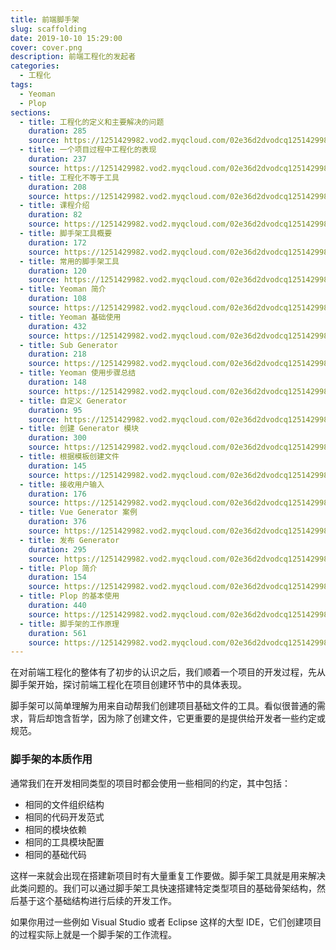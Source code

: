 ```yaml
---
title: 前端脚手架
slug: scaffolding
date: 2019-10-10 15:29:00
cover: cover.png
description: 前端工程化的发起者
categories:
  - 工程化
tags:
  - Yeoman
  - Plop
sections:
  - title: 工程化的定义和主要解决的问题
    duration: 285
    source: https://1251429982.vod2.myqcloud.com/02e36d2dvodcq1251429982/9a4e916d5285890797461910025/R2nTG1RS3sYA.mp4
  - title: 一个项目过程中工程化的表现
    duration: 237
    source: https://1251429982.vod2.myqcloud.com/02e36d2dvodcq1251429982/d1aab25f5285890797591875263/ZIbLwwabV24A.mp4
  - title: 工程化不等于工具
    duration: 208
    source: https://1251429982.vod2.myqcloud.com/02e36d2dvodcq1251429982/01d15f5e5285890797547813719/sM8xejp9uUUA.mp4
  - title: 课程介绍
    duration: 82
    source: https://1251429982.vod2.myqcloud.com/02e36d2dvodcq1251429982/01d15fba5285890797547813742/Fsw055fbcXwA.mp4
  - title: 脚手架工具概要
    duration: 172
    source: https://1251429982.vod2.myqcloud.com/02e36d2dvodcq1251429982/0ba0b89b5285890797592024776/0FHm0CnQCH8A.mp4
  - title: 常用的脚手架工具
    duration: 120
    source: https://1251429982.vod2.myqcloud.com/02e36d2dvodcq1251429982/0ba0c0385285890797592024908/xA3tH9ANFhMA.mp4
  - title: Yeoman 简介
    duration: 108
    source: https://1251429982.vod2.myqcloud.com/02e36d2dvodcq1251429982/0ba126b35285890797592025038/L0PFVAT2TGcA.mp4
  - title: Yeoman 基础使用
    duration: 432
    source: https://1251429982.vod2.myqcloud.com/02e36d2dvodcq1251429982/01d163b85285890797547813821/jv1pQlgTK9IA.mp4
  - title: Sub Generator
    duration: 218
    source: https://1251429982.vod2.myqcloud.com/02e36d2dvodcq1251429982/01d164415285890797547813866/okqmiCsnSMEA.mp4
  - title: Yeoman 使用步骤总结
    duration: 148
    source: https://1251429982.vod2.myqcloud.com/02e36d2dvodcq1251429982/5d4539975285890797593224454/gVkUJ0xzMKUA.mp4
  - title: 自定义 Generator
    duration: 95
    source: https://1251429982.vod2.myqcloud.com/02e36d2dvodcq1251429982/5d56cdb85285890797593233617/0GiBQxktav4A.mp4
  - title: 创建 Generator 模块
    duration: 300
    source: https://1251429982.vod2.myqcloud.com/02e36d2dvodcq1251429982/5d4546be5285890797593224785/idRye7POoyMA.mp4
  - title: 根据模板创建文件
    duration: 145
    source: https://1251429982.vod2.myqcloud.com/02e36d2dvodcq1251429982/7219e6e15285890797590086695/8NLDDPtBFFwA.mp4
  - title: 接收用户输入
    duration: 176
    source: https://1251429982.vod2.myqcloud.com/02e36d2dvodcq1251429982/0ba1b7955285890797592026156/Qgz6NkndxvUA.mp4
  - title: Vue Generator 案例
    duration: 376
    source: https://1251429982.vod2.myqcloud.com/02e36d2dvodcq1251429982/5d45c19a5285890797593225348/mMYF5njKeBwA.mp4
  - title: 发布 Generator
    duration: 295
    source: https://1251429982.vod2.myqcloud.com/02e36d2dvodcq1251429982/3fd809c45285890797460387959/MSygZxIiu0oA.mp4
  - title: Plop 简介
    duration: 154
    source: https://1251429982.vod2.myqcloud.com/02e36d2dvodcq1251429982/9a4e91d25285890797461910057/2zGaBnpzwIUA.mp4
  - title: Plop 的基本使用
    duration: 440
    source: https://1251429982.vod2.myqcloud.com/02e36d2dvodcq1251429982/5d23d77d5285890797593209853/fwAg0AZBtnAA.mp4
  - title: 脚手架的工作原理
    duration: 561
    source: https://1251429982.vod2.myqcloud.com/02e36d2dvodcq1251429982/d1ac4e375285890797591878000/KimPhSEolSUA.mp4
---
```


在对前端工程化的整体有了初步的认识之后，我们顺着一个项目的开发过程，先从脚手架开始，探讨前端工程化在项目创建环节中的具体表现。

脚手架可以简单理解为用来自动帮我们创建项目基础文件的工具。看似很普通的需求，背后却饱含哲学，因为除了创建文件，它更重要的是提供给开发者一些约定或规范。

### 脚手架的本质作用

通常我们在开发相同类型的项目时都会使用一些相同的约定，其中包括：

- 相同的文件组织结构
- 相同的代码开发范式
- 相同的模块依赖
- 相同的工具模块配置
- 相同的基础代码

这样一来就会出现在搭建新项目时有大量重复工作要做。脚手架工具就是用来解决此类问题的。我们可以通过脚手架工具快速搭建特定类型项目的基础骨架结构，然后基于这个基础结构进行后续的开发工作。

如果你用过一些例如 Visual Studio 或者 Eclipse 这样的大型 IDE，它们创建项目的过程实际上就是一个脚手架的工作流程。
